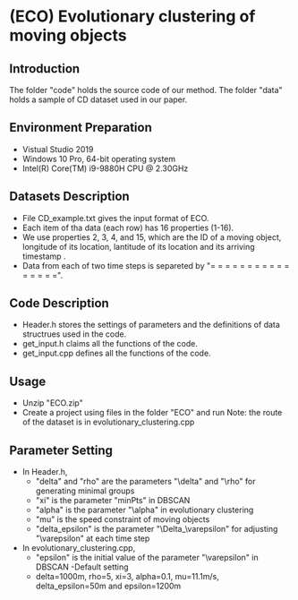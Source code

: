 # (ECO) Evolutionary clustering of moving objects
## Introduction
The folder "code" holds the source code of our method.
The folder "data" holds a sample of CD dataset used in our paper.

## Environment Preparation
  - Vistual Studio 2019
  - Windows 10 Pro, 64-bit operating system
  - Intel(R) Core(TM) i9-9880H CPU @ 2.30GHz 
 
## Datasets Description
  - File CD_example.txt gives the input format of ECO.
  - Each item of tha data (each row) has 16 properties (1-16).
  - We use properties 2, 3, 4, and 15, which are the ID of a moving object, longitude of its location, lantitude of its location and its arriving timestamp .
  - Data from each of two time steps is separeted by "= = = = = = = = = = = = = = = =".
  
## Code Description
  - Header.h stores the settings of parameters and the definitions of data structrues used in the code.
  - get_input.h claims all the functions of the code.
  - get_input.cpp defines all the functions of the code.

## Usage 
  - Unzip "ECO.zip"
  - Create a project using files in the folder "ECO" and run 
 Note: the route of the dataset is in evolutionary_clustering.cpp

## Parameter Setting
  - In Header.h, 
    - "delta" and "rho" are the parameters "\delta" and "\rho" for generating minimal groups
    - "xi" is the parameter "minPts" in DBSCAN
    - "alpha" is the parameter "\alpha" in evolutionary clustering
    - "mu" is the speed constraint of moving objects
    - "delta_epsilon"  is the parameter "\Delta_\varepsilon" for adjusting "\varepsilon" at each time step
  - In evolutionary_clustering.cpp, 
    - "epsilon"  is the initial value of the parameter "\varepsilon" in DBSCAN
  -Default setting
    - delta=1000m, rho=5, xi=3, alpha=0.1, mu=11.1m/s, delta_epsilon=50m and epsilon=1200m
